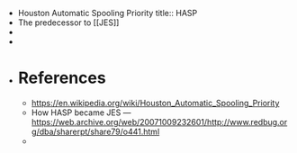 - Houston Automatic Spooling Priority
  title:: HASP
- The predecessor to [[JES]]
-
-
- # References
	- https://en.wikipedia.org/wiki/Houston_Automatic_Spooling_Priority
	- How HASP became JES — https://web.archive.org/web/20071009232601/http://www.redbug.org/dba/sharerpt/share79/o441.html
	-